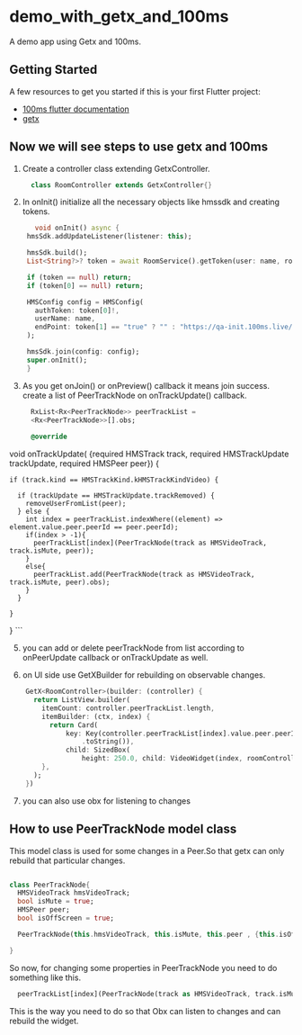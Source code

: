 # demo_with_getx_and_100ms

A demo app using Getx and 100ms.

## Getting Started

A few resources to get you started if this is your first Flutter project:

- [100ms flutter documentation](https://www.100ms.live/docs/flutter/v2/foundation/basics)
- [getx](https://pub.dev/packages/get)

## Now we will see steps to use getx and 100ms

1. Create a controller class extending GetxController.

    ```dart
      class RoomController extends GetxController{}
    ```
    
3. In onInit() initialize all the necessary objects like hmssdk and creating tokens.

   ```dart
      void onInit() async {
    hmsSdk.addUpdateListener(listener: this);

    hmsSdk.build();
    List<String?>? token = await RoomService().getToken(user: name, room: url);

    if (token == null) return;
    if (token[0] == null) return;

    HMSConfig config = HMSConfig(
      authToken: token[0]!,
      userName: name,
      endPoint: token[1] == "true" ? "" : "https://qa-init.100ms.live/init",
    );

    hmsSdk.join(config: config);
    super.onInit();
    }
   
   ```
    
4. As you get onJoin() or onPreview() callback it means join success. create a list of PeerTrackNode on onTrackUpdate() callback.


    ```dart
      RxList<Rx<PeerTrackNode>> peerTrackList =
      <Rx<PeerTrackNode>>[].obs;
      
      @override
  void onTrackUpdate(
      {required HMSTrack track,
      required HMSTrackUpdate trackUpdate,
      required HMSPeer peer}) {


    if (track.kind == HMSTrackKind.kHMSTrackKindVideo) {

      if (trackUpdate == HMSTrackUpdate.trackRemoved) {
        removeUserFromList(peer);
      } else {
        int index = peerTrackList.indexWhere((element) => element.value.peer.peerId == peer.peerId);
        if(index > -1){
          peerTrackList[index](PeerTrackNode(track as HMSVideoTrack, track.isMute, peer));
        }
        else{
          peerTrackList.add(PeerTrackNode(track as HMSVideoTrack, track.isMute, peer).obs);
        }
      }

    }
  }
    ```
    
5. you can add or delete peerTrackNode from list according to onPeerUpdate callback or onTrackUpdate as well.

7. on UI side use GetXBuilder for rebuilding on observable changes.


  ```dart
      GetX<RoomController>(builder: (controller) {
        return ListView.builder(
          itemCount: controller.peerTrackList.length,
          itemBuilder: (ctx, index) {
            return Card(
                key: Key(controller.peerTrackList[index].value.peer.peerId
                    .toString()),
                child: SizedBox(
                    height: 250.0, child: VideoWidget(index, roomController)));
          },
        );
      })
  ```
  
7. you can also use obx for listening to changes

## How to use PeerTrackNode model class

This model class is used for some changes in a Peer.So that getx can only rebuild that particular changes.

```dart

class PeerTrackNode{
  HMSVideoTrack hmsVideoTrack;
  bool isMute = true;
  HMSPeer peer;
  bool isOffScreen = true;

  PeerTrackNode(this.hmsVideoTrack, this.isMute, this.peer , {this.isOffScreen = false});

}
```

So now, for changing some properties in PeerTrackNode you need to do something like this.

```dart
  peerTrackList[index](PeerTrackNode(track as HMSVideoTrack, track.isMute, peer));
```
This is the way you need to do so that Obx can listen to changes and can rebuild the widget.
